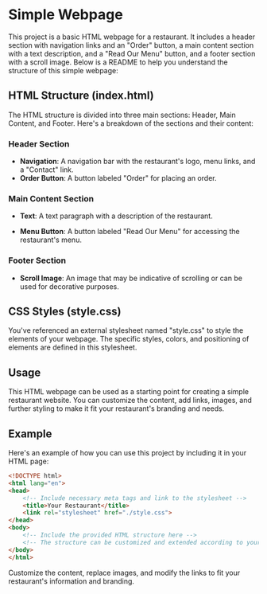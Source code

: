 # Simple Webpage 

This project is a basic HTML webpage for a restaurant. It includes a header section with navigation links and an "Order" button, a main content section with a text description, and a "Read Our Menu" button, and a footer section with a scroll image. Below is a README to help you understand the structure of this simple webpage:

## HTML Structure (index.html)

The HTML structure is divided into three main sections: Header, Main Content, and Footer. Here's a breakdown of the sections and their content:

### Header Section
- **Navigation**: A navigation bar with the restaurant's logo, menu links, and a "Contact" link.
- **Order Button**: A button labeled "Order" for placing an order.

### Main Content Section
- **Text**: A text paragraph with a description of the restaurant.

- **Menu Button**: A button labeled "Read Our Menu" for accessing the restaurant's menu.

### Footer Section
- **Scroll Image**: An image that may be indicative of scrolling or can be used for decorative purposes.

## CSS Styles (style.css)

You've referenced an external stylesheet named "style.css" to style the elements of your webpage. The specific styles, colors, and positioning of elements are defined in this stylesheet.

## Usage

This HTML webpage can be used as a starting point for creating a simple restaurant website. You can customize the content, add links, images, and further styling to make it fit your restaurant's branding and needs.

## Example

Here's an example of how you can use this project by including it in your HTML page:

```html
<!DOCTYPE html>
<html lang="en">
<head>
    <!-- Include necessary meta tags and link to the stylesheet -->
    <title>Your Restaurant</title>
    <link rel="stylesheet" href="./style.css">
</head>
<body>
    <!-- Include the provided HTML structure here -->
    <!-- The structure can be customized and extended according to your restaurant's needs -->
</body>
</html>
```

Customize the content, replace images, and modify the links to fit your restaurant's information and branding.
